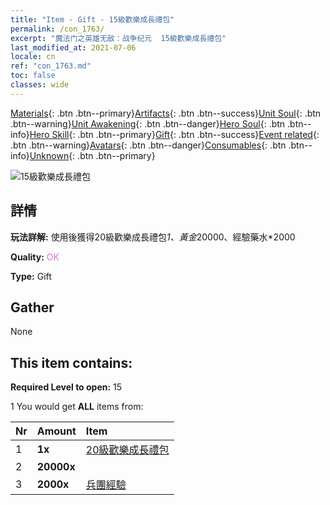 ```yaml
---
title: "Item - Gift - 15級歡樂成長禮包"
permalink: /con_1763/
excerpt: "魔法门之英雄无敌：战争纪元  15級歡樂成長禮包"
last_modified_at: 2021-07-06
locale: cn
ref: "con_1763.md"
toc: false
classes: wide
---
```

 [Materials](/ItemsCN/){: .btn .btn--primary}[Artifacts](/ItemsCN/Artifacts/){: .btn .btn--success}[Unit Soul](/ItemsCN/UnitSoul/){: .btn .btn--warning}[Unit Awakening](/ItemsCN/UnitAwakening/){: .btn .btn--danger}[Hero Soul](/ItemsCN/HeroSoul/){: .btn .btn--info}[Hero Skill](/ItemsCN/HeroSkill/){: .btn .btn--primary}[Gift](/ItemsCN/Gift/){: .btn .btn--success}[Event related](/ItemsCN/Events/){: .btn .btn--warning}[Avatars](/ItemsCN/Avatars/){: .btn .btn--danger}[Consumables](/ItemsCN/Consumables/){: .btn .btn--info}[Unknown](/ItemsCN/Unknown/){: .btn .btn--primary}

 ![15級歡樂成長禮包](/images/t/i_907219.png)

## 詳情
 **玩法詳解:** 使用後獲得20級歡樂成長禮包*1、黃金*20000、經驗藥水*2000

 **Quality:** <span style="color: #DA70D6">OK</span>

 **Type:** Gift

## Gather

  None

## This item contains:

 **Required Level to open:** 15

 1 You would get **ALL** items  from:

  | Nr | Amount |     Item    |
  |:---|:-------|:------------|
  | 1 |  **1x** | [20級歡樂成長禮包](/cn/Items/con_1764/) |  | 
  | 2 |  **20000x** | <i class="fas fa-coins"/> |  | 
  | 3 |  **2000x** | [兵團經驗](/cn/Items/con_902/) |  | 
